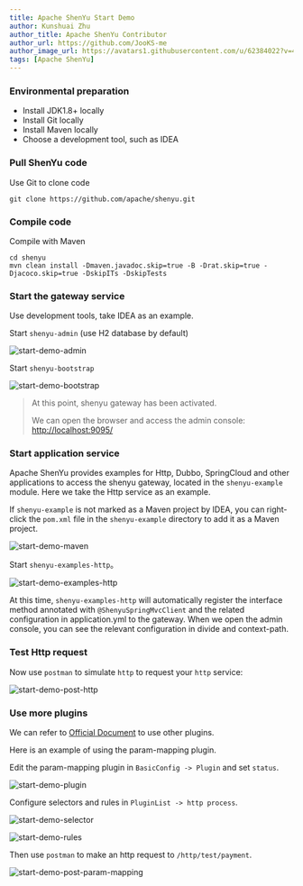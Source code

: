 ```yaml
---
title: Apache ShenYu Start Demo
author: Kunshuai Zhu
author_title: Apache ShenYu Contributor
author_url: https://github.com/JooKS-me
author_image_url: https://avatars1.githubusercontent.com/u/62384022?v=4
tags: [Apache ShenYu]
---
```


### Environmental preparation

- Install JDK1.8+ locally
- Install Git locally
- Install Maven locally
- Choose a development tool, such as IDEA

### Pull ShenYu code

Use Git to clone code

```shell
git clone https://github.com/apache/shenyu.git
```

### Compile code

Compile with Maven

```shell
cd shenyu
mvn clean install -Dmaven.javadoc.skip=true -B -Drat.skip=true -Djacoco.skip=true -DskipITs -DskipTests
```

### Start the gateway service

Use development tools, take IDEA as an example.

Start `shenyu-admin` (use H2 database by default)

![start-demo-admin](/img/activities/start-demo/start-demo-admin.png)

Start `shenyu-bootstrap`

![start-demo-bootstrap](/img/activities/start-demo/start-demo-bootstrap.png)

> At this point, shenyu gateway has been activated.
>
> We can open the browser and access the admin console: [http://localhost:9095/](http://localhost:9095/)

### Start application service

Apache ShenYu provides examples for Http, Dubbo, SpringCloud and other applications to access the shenyu gateway, located in the `shenyu-example` module. Here we take the Http service as an example.

If `shenyu-example` is not marked as a Maven project by IDEA, you can right-click the `pom.xml` file in the `shenyu-example` directory to add it as a Maven project.

![start-demo-maven](/img/activities/start-demo/start-demo-maven.png)

Start `shenyu-examples-http`。

![start-demo-examples-http](/img/activities/start-demo/start-demo-examples-http.png)

At this time, `shenyu-examples-http` will automatically register the interface method annotated with `@ShenyuSpringMvcClient` and the related configuration in application.yml to the gateway. When we open the admin console, you can see the relevant configuration in divide and context-path.

### Test Http request

Now use `postman` to simulate `http` to request your `http` service:

![start-demo-post-http](/img/activities/start-demo/start-demo-post-http.png)

### Use more plugins

We can refer to [Official Document](https://shenyu.apache.org/docs/index) to use other plugins.

Here is an example of using the param-mapping plugin.

Edit the param-mapping plugin in `BasicConfig -> Plugin` and set `status`.

![start-demo-plugin](/img/activities/start-demo/start-demo-plugin.png)

Configure selectors and rules in `PluginList -> http process`.

![start-demo-selector](/img/activities/start-demo/start-demo-selector.png)

![start-demo-rules](/img/activities/start-demo/start-demo-rules.png)

Then use `postman` to make an http request to `/http/test/payment`.

![start-demo-post-param-mapping](/img/activities/start-demo/start-demo-post-param-mapping.png)

